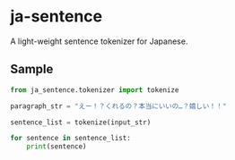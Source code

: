 # ja-sentence

A light-weight sentence tokenizer for Japanese.

## Sample

```python
from ja_sentence.tokenizer import tokenize

paragraph_str = "えー！？くれるの？本当にいいの…？嬉しい！！"

sentence_list = tokenize(input_str)

for sentence in sentence_list:
	print(sentence)
```